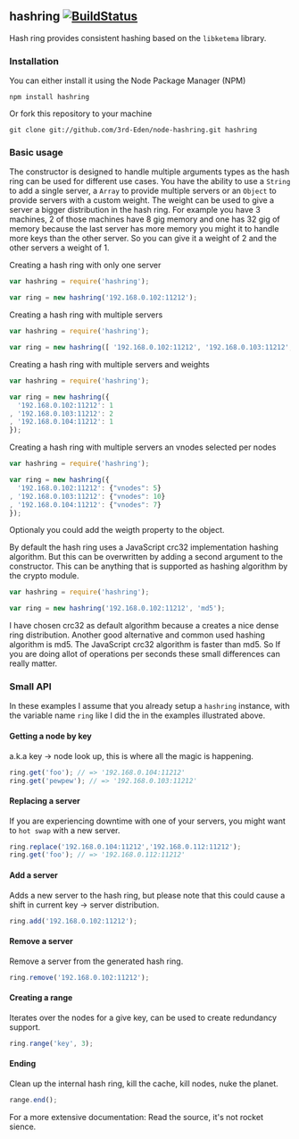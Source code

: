 ## hashring [![BuildStatus](https://secure.travis-ci.org/3rd-Eden/node-hashring.png?branch=master)](http://travis-ci.org/3rd-Eden/node-hashring)

Hash ring provides consistent hashing based on the `libketema` library.

### Installation

You can either install it using the Node Package Manager (NPM)

    npm install hashring

Or fork this repository to your machine

    git clone git://github.com/3rd-Eden/node-hashring.git hashring

### Basic usage

The constructor is designed to handle multiple arguments types as the hash ring
can be used for different use cases. You have the ability to use a `String` to
add a single server, a `Array` to provide multiple servers or an `Object` to
provide servers with a custom weight. The weight can be used to give a server a
bigger distribution in the hash ring. For example you have 3 machines, 2 of
those machines have 8 gig memory and one has 32 gig of memory because the last
server has more memory you might it to handle more keys than the other server.
So you can give it a weight of 2 and the other servers a weight of 1.

Creating a hash ring with only one server

```javascript
var hashring = require('hashring');

var ring = new hashring('192.168.0.102:11212');
```

Creating a hash ring with multiple servers

```javascript
var hashring = require('hashring');

var ring = new hashring([ '192.168.0.102:11212', '192.168.0.103:11212', '192.168.0.104:11212']);
```

Creating a hash ring with multiple servers and weights

```javascript
var hashring = require('hashring');

var ring = new hashring({
  '192.168.0.102:11212': 1
, '192.168.0.103:11212': 2
, '192.168.0.104:11212': 1
});
```

Creating a hash ring with multiple servers an vnodes selected per nodes

```javascript
var hashring = require('hashring');

var ring = new hashring({
  '192.168.0.102:11212': {"vnodes": 5}
, '192.168.0.103:11212': {"vnodes": 10}
, '192.168.0.104:11212': {"vnodes": 7}
});
```
Optionaly you could add the weigth property to the object.

By default the hash ring uses a JavaScript crc32 implementation hashing
algorithm. But this can be overwritten by adding a second argument to the
constructor. This can be anything that is supported as hashing algorithm by the
crypto module.

```javascript
var hashring = require('hashring');

var ring = new hashring('192.168.0.102:11212', 'md5');
```

I have chosen crc32 as default algorithm because a creates a nice dense ring
distribution. Another good alternative and common used hashing algorithm is md5.
The JavaScript crc32 algorithm is faster than md5. So If you are doing allot of
operations per seconds these small differences can really matter.

### Small API

In these examples I assume that you already setup a `hashring` instance, with
the variable name `ring` like I did the in the examples illustrated above.

#### Getting a node by key
a.k.a key -> node look up, this is where all the magic is happening.

```javascript
ring.get('foo'); // => '192.168.0.104:11212'
ring.get('pewpew'); // => '192.168.0.103:11212'
```

#### Replacing a server
If you are experiencing downtime with one of your servers, you might want to
`hot swap` with a new server.

```javascript
ring.replace('192.168.0.104:11212','192.168.0.112:11212');
ring.get('foo'); // => '192.168.0.112:11212'
```

#### Add a server
Adds a new server to the hash ring, but please note that this could cause a
shift in current key -> server distribution.

```javascript
ring.add('192.168.0.102:11212');
```

#### Remove a server
Remove a server from the generated hash ring.

```javascript
ring.remove('192.168.0.102:11212');
```

#### Creating a range
Iterates over the nodes for a give key, can be used to create redundancy support.

```javascript
ring.range('key', 3);
```

#### Ending
Clean up the internal hash ring, kill the cache, kill nodes, nuke the planet.

```javascript
range.end();
```

For a more extensive documentation: Read the source, it's not rocket sience.
